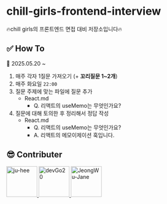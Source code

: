 # chill-girls-frontend-interview
🔥chill girls의 프론트엔드 면접 대비 저장소입니다🔥

## ✅ How To
📅 2025.05.20 ~

1. 매주 각자 1질문 가져오기 (+ **꼬리질문 1~2개**)
3. 매주 화요일 ``22:00``
4. 질문 주제에 맞는 파일에 질문 추가
   - React.md
     - Q. 리액트의 useMemo는 무엇인가요?
5. 질문에 대해 토의한 후 정리해서 정답 작성
   - React.md
     - Q. 리액트의 useMemo는 무엇인가요?
     - A. 리액트의 메모이제이션 훅입니다.

## 😎 Contributer
<a href = "https://github.com/maywngml">
  <img src="https://avatars.githubusercontent.com/u/50205928?s=400&v=4" alt="ju-hee" width="80" style="max-width:100%" />
</a>
<a href = "https://github.com/devGo20">
  <img src="https://avatars.githubusercontent.com/u/63961781?s=400&v=4" alt="devGo20" width="80" style="max-width:100%" />
</a>
<a href = "https://github.com/JeongWu-Jane">
  <img src="https://avatars.githubusercontent.com/u/95577123?s=400&v=4" alt="JeongWu-Jane" width="80" style="max-width:100%" />
</a>
